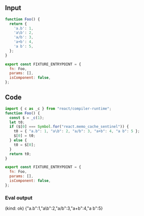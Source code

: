 
## Input

```javascript
function Foo() {
  return {
    'a.b': 1,
    'a\b': 2,
    'a/b': 3,
    'a+b': 4,
    'a b': 5,
  };
}

export const FIXTURE_ENTRYPOINT = {
  fn: Foo,
  params: [],
  isComponent: false,
};

```

## Code

```javascript
import { c as _c } from "react/compiler-runtime";
function Foo() {
  const $ = _c(1);
  let t0;
  if ($[0] === Symbol.for("react.memo_cache_sentinel")) {
    t0 = { "a.b": 1, "a\b": 2, "a/b": 3, "a+b": 4, "a b": 5 };
    $[0] = t0;
  } else {
    t0 = $[0];
  }
  return t0;
}

export const FIXTURE_ENTRYPOINT = {
  fn: Foo,
  params: [],
  isComponent: false,
};

```
      
### Eval output
(kind: ok) {"a.b":1,"a\b":2,"a/b":3,"a+b":4,"a b":5}